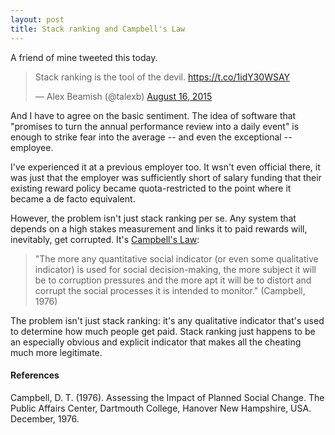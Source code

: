 ```yaml
---
layout: post
title: Stack ranking and Campbell's Law
---
```


A friend of mine tweeted this today.

<blockquote class="twitter-tweet" lang="en"><p lang="en" dir="ltr">Stack ranking is the tool of the devil. <a href="https://t.co/1idY30WSAY">https://t.co/1idY30WSAY</a></p>&mdash; Alex Beamish (@talexb) <a href="https://twitter.com/talexb/status/632899294115311616">August 16, 2015</a></blockquote>
<script async src="//platform.twitter.com/widgets.js" charset="utf-8"></script>

And I have to agree on the basic sentiment. The idea of software that "promises to turn the annual performance
review into a daily event" is enough to strike fear into the average -- and even the exceptional --
employee.

I've experienced it at a previous employer too. It wsn't even official there, it was just that
the employer was sufficiently short of salary funding that their existing reward policy
became quota-restricted to the point where it became a de facto equivalent.

However, the problem isn't just stack ranking per se. Any system that depends on a high stakes
measurement and links it to paid rewards will, inevitably, get corrupted. It's
[Campbell's Law](https://en.wikipedia.org/wiki/Campbell%27s_law):

<blockquote>
"The more any quantitative social indicator (or even some qualitative indicator) is used for
social decision-making, the more subject it will be to corruption pressures and the more apt
it will be to distort and corrupt the social processes it is intended to monitor." (Campbell, 1976)
</blockquote>

The problem isn't just stack ranking: it's any qualitative indicator that's used to determine
how much people get paid. Stack ranking just happens to be an especially obvious and explicit
indicator that makes all the cheating much more legitimate.

<h4>References</h4>

Campbell, D. T. (1976). Assessing the Impact of Planned Social Change. The Public Affairs Center,
Dartmouth College, Hanover New Hampshire, USA. December, 1976.
